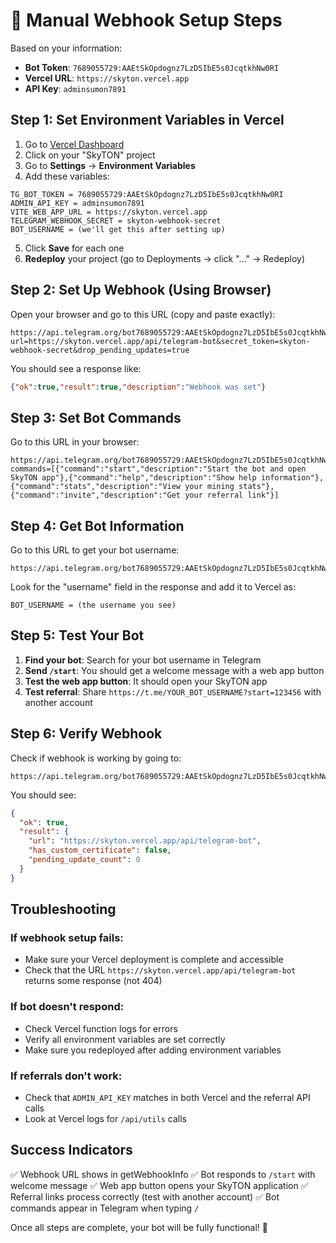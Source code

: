 # 🤖 Manual Webhook Setup Steps

Based on your information:
- **Bot Token**: `7689055729:AAEtSkOpdognz7LzD5IbE5s0JcqtkhNw0RI`
- **Vercel URL**: `https://skyton.vercel.app`
- **API Key**: `adminsumon7891`

## Step 1: Set Environment Variables in Vercel

1. Go to [Vercel Dashboard](https://vercel.com/dashboard)
2. Click on your "SkyTON" project
3. Go to **Settings** → **Environment Variables**
4. Add these variables:

```
TG_BOT_TOKEN = 7689055729:AAEtSkOpdognz7LzD5IbE5s0JcqtkhNw0RI
ADMIN_API_KEY = adminsumon7891
VITE_WEB_APP_URL = https://skyton.vercel.app
TELEGRAM_WEBHOOK_SECRET = skyton-webhook-secret
BOT_USERNAME = (we'll get this after setting up)
```

5. Click **Save** for each one
6. **Redeploy** your project (go to Deployments → click "..." → Redeploy)

## Step 2: Set Up Webhook (Using Browser)

Open your browser and go to this URL (copy and paste exactly):

```
https://api.telegram.org/bot7689055729:AAEtSkOpdognz7LzD5IbE5s0JcqtkhNw0RI/setWebhook?url=https://skyton.vercel.app/api/telegram-bot&secret_token=skyton-webhook-secret&drop_pending_updates=true
```

You should see a response like:
```json
{"ok":true,"result":true,"description":"Webhook was set"}
```

## Step 3: Set Bot Commands

Go to this URL in your browser:

```
https://api.telegram.org/bot7689055729:AAEtSkOpdognz7LzD5IbE5s0JcqtkhNw0RI/setMyCommands?commands=[{"command":"start","description":"Start the bot and open SkyTON app"},{"command":"help","description":"Show help information"},{"command":"stats","description":"View your mining stats"},{"command":"invite","description":"Get your referral link"}]
```

## Step 4: Get Bot Information

Go to this URL to get your bot username:

```
https://api.telegram.org/bot7689055729:AAEtSkOpdognz7LzD5IbE5s0JcqtkhNw0RI/getMe
```

Look for the "username" field in the response and add it to Vercel as:
```
BOT_USERNAME = (the username you see)
```

## Step 5: Test Your Bot

1. **Find your bot**: Search for your bot username in Telegram
2. **Send `/start`**: You should get a welcome message with a web app button
3. **Test the web app button**: It should open your SkyTON app
4. **Test referral**: Share `https://t.me/YOUR_BOT_USERNAME?start=123456` with another account

## Step 6: Verify Webhook

Check if webhook is working by going to:

```
https://api.telegram.org/bot7689055729:AAEtSkOpdognz7LzD5IbE5s0JcqtkhNw0RI/getWebhookInfo
```

You should see:
```json
{
  "ok": true,
  "result": {
    "url": "https://skyton.vercel.app/api/telegram-bot",
    "has_custom_certificate": false,
    "pending_update_count": 0
  }
}
```

## Troubleshooting

### If webhook setup fails:
- Make sure your Vercel deployment is complete and accessible
- Check that the URL `https://skyton.vercel.app/api/telegram-bot` returns some response (not 404)

### If bot doesn't respond:
- Check Vercel function logs for errors
- Verify all environment variables are set correctly
- Make sure you redeployed after adding environment variables

### If referrals don't work:
- Check that `ADMIN_API_KEY` matches in both Vercel and the referral API calls
- Look at Vercel logs for `/api/utils` calls

## Success Indicators

✅ Webhook URL shows in getWebhookInfo
✅ Bot responds to `/start` with welcome message
✅ Web app button opens your SkyTON application
✅ Referral links process correctly (test with another account)
✅ Bot commands appear in Telegram when typing `/`

Once all steps are complete, your bot will be fully functional! 🚀
